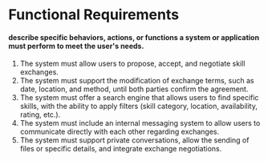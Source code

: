 # Functional Requirements
#### describe specific behaviors, actions, or functions a system or application must perform to meet the user's needs.
1. The system must allow users to propose, accept, and negotiate skill exchanges.
2. The system must support the modification of exchange terms, such as date, location, and method, until both parties confirm the agreement.
3. The system must offer a search engine that allows users to find specific skills, with the ability to apply filters (skill category, location, availability, rating, etc.).
4. The system must include an internal messaging system to allow users to communicate directly with each other regarding exchanges.
5. The system must support private conversations, allow the sending of files or specific details, and integrate exchange negotiations.







